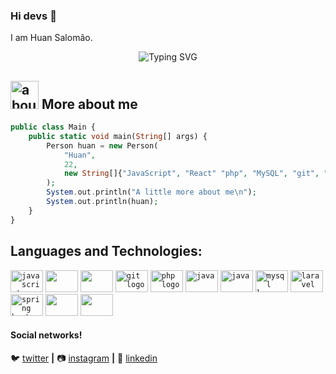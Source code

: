 ### Hi devs 👋

I am Huan Salomão.
<p align="center">
  <img src="https://readme-typing-svg.herokuapp.com?font=Fira+Code&size=22&pause=2000&center=true&vCenter=true&width=500&lines=Full-Stack+Developer{...}" alt="Typing SVG" />
</p>

###

## <img width="45" alt="about" src="https://raw.github.com/elizarov/elizarov/master/about.png"> More about me


```php
public class Main {
    public static void main(String[] args) {
        Person huan = new Person(
            "Huan",
            22,
            new String[]{"JavaScript", "React" "php", "MySQL", "git", "Java", "Spring Boot","laravel", "Azure", "AWS"},
        );
        System.out.println("A little more about me\n");
        System.out.println(huan);
    }
}
```



## **Languages ​​and Technologies:**  


<div align="left">
  <code><img src="https://cdn.jsdelivr.net/gh/devicons/devicon/icons/javascript/javascript-original.svg" height="35" width="52" alt="javascript logo"  /></code>
  <code><img src="https://cdn.jsdelivr.net/gh/devicons/devicon@latest/icons/react/react-original.svg" height="35" width="52"/></code>
    <code><img src="https://cdn.jsdelivr.net/gh/devicons/devicon@latest/icons/postgresql/postgresql-plain.svg" height="35" width="52"/></code>
  <code><img src="https://cdn.jsdelivr.net/gh/devicons/devicon/icons/git/git-original.svg" height="35" width="52" alt="git logo"  /></code>
  <code><img src="https://cdn.jsdelivr.net/gh/devicons/devicon/icons/php/php-original.svg" height="35" width="52" alt="php logo"/></code>
   <code><img src="https://cdn.jsdelivr.net/gh/devicons/devicon/icons/java/java-plain.svg" height="35" width="52" alt="java" /></code>
 <code><img src="https://cdn.jsdelivr.net/gh/devicons/devicon/icons/docker/docker-plain.svg" height="35" width="52" alt="java" /></code>
  <code><img src="https://cdn.jsdelivr.net/gh/devicons/devicon/icons/mysql/mysql-original.svg" height="35" width="52" alt="mysql logo"/></code>
   <code><img src="https://cdn.jsdelivr.net/gh/devicons/devicon/icons/laravel/laravel-original.svg" height="35" width="52" alt="laravel" /></code>
  <code><img src="https://cdn.jsdelivr.net/gh/devicons/devicon@latest/icons/spring/spring-original.svg" height="35" width="52" alt="spring boot"/></code>
  <code><img src="https://cdn.jsdelivr.net/gh/devicons/devicon@latest/icons/azure/azure-original.svg" height="35" width="52"/></code>
  <code><img src="https://cdn.jsdelivr.net/gh/devicons/devicon@latest/icons/amazonwebservices/amazonwebservices-original-wordmark.svg" height="35" width="52"/></code>
</div>

[twitter]: https://twitter.com/SonecaHuan
[instagram]: https://www.instagram.com/nenecahuan/
[linkedin]: https://www.linkedin.com/in/huan-dos-santos-salom%C3%A3o-672115213/

#### Social networks!

🐦 [twitter][twitter] **|** 
📷 [instagram][instagram] **|** 
👔 [linkedin][linkedin]




